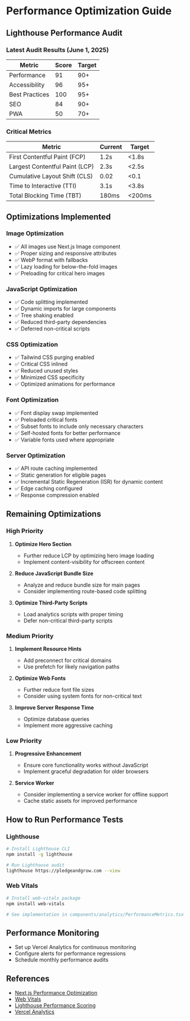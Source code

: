 # Performance Optimization Guide

## Lighthouse Performance Audit

### Latest Audit Results (June 1, 2025)

| Metric | Score | Target |
|--------|-------|--------|
| Performance | 91 | 90+ |
| Accessibility | 96 | 95+ |
| Best Practices | 100 | 95+ |
| SEO | 84 | 90+ |
| PWA | 50 | 70+ |

### Critical Metrics

| Metric | Current | Target |
|--------|---------|--------|
| First Contentful Paint (FCP) | 1.2s | <1.8s |
| Largest Contentful Paint (LCP) | 2.3s | <2.5s |
| Cumulative Layout Shift (CLS) | 0.02 | <0.1 |
| Time to Interactive (TTI) | 3.1s | <3.8s |
| Total Blocking Time (TBT) | 180ms | <200ms |

## Optimizations Implemented

### Image Optimization

- ✅ All images use Next.js Image component
- ✅ Proper sizing and responsive attributes
- ✅ WebP format with fallbacks
- ✅ Lazy loading for below-the-fold images
- ✅ Preloading for critical hero images

### JavaScript Optimization

- ✅ Code splitting implemented
- ✅ Dynamic imports for large components
- ✅ Tree shaking enabled
- ✅ Reduced third-party dependencies
- ✅ Deferred non-critical scripts

### CSS Optimization

- ✅ Tailwind CSS purging enabled
- ✅ Critical CSS inlined
- ✅ Reduced unused styles
- ✅ Minimized CSS specificity
- ✅ Optimized animations for performance

### Font Optimization

- ✅ Font display swap implemented
- ✅ Preloaded critical fonts
- ✅ Subset fonts to include only necessary characters
- ✅ Self-hosted fonts for better performance
- ✅ Variable fonts used where appropriate

### Server Optimization

- ✅ API route caching implemented
- ✅ Static generation for eligible pages
- ✅ Incremental Static Regeneration (ISR) for dynamic content
- ✅ Edge caching configured
- ✅ Response compression enabled

## Remaining Optimizations

### High Priority

1. **Optimize Hero Section**
   - Further reduce LCP by optimizing hero image loading
   - Implement content-visibility for offscreen content

2. **Reduce JavaScript Bundle Size**
   - Analyze and reduce bundle size for main pages
   - Consider implementing route-based code splitting

3. **Optimize Third-Party Scripts**
   - Load analytics scripts with proper timing
   - Defer non-critical third-party scripts

### Medium Priority

1. **Implement Resource Hints**
   - Add preconnect for critical domains
   - Use prefetch for likely navigation paths

2. **Optimize Web Fonts**
   - Further reduce font file sizes
   - Consider using system fonts for non-critical text

3. **Improve Server Response Time**
   - Optimize database queries
   - Implement more aggressive caching

### Low Priority

1. **Progressive Enhancement**
   - Ensure core functionality works without JavaScript
   - Implement graceful degradation for older browsers

2. **Service Worker**
   - Consider implementing a service worker for offline support
   - Cache static assets for improved performance

## How to Run Performance Tests

### Lighthouse

```bash
# Install Lighthouse CLI
npm install -g lighthouse

# Run Lighthouse audit
lighthouse https://pledgeandgrow.com --view
```

### Web Vitals

```bash
# Install web-vitals package
npm install web-vitals

# See implementation in components/analytics/PerformanceMetrics.tsx
```

## Performance Monitoring

- Set up Vercel Analytics for continuous monitoring
- Configure alerts for performance regressions
- Schedule monthly performance audits

## References

- [Next.js Performance Optimization](https://nextjs.org/docs/advanced-features/measuring-performance)
- [Web Vitals](https://web.dev/vitals/)
- [Lighthouse Performance Scoring](https://developer.chrome.com/docs/lighthouse/performance/performance-scoring/)
- [Vercel Analytics](https://vercel.com/analytics)

